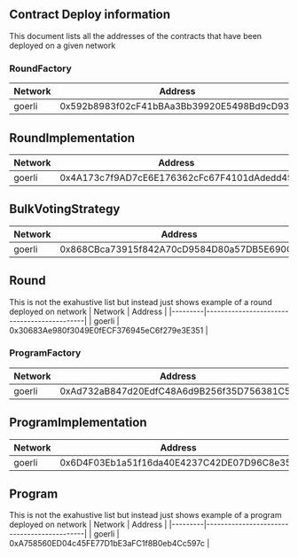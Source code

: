 ## Contract Deploy information

This document lists all the addresses of the contracts that have been deployed on a given network

### RoundFactory

| Network | Address                                    |
|---------|--------------------------------------------|
| goerli  | 0x592b8983f02cF41bBAa3Bb39920E5498Bd9cD938 |


## RoundImplementation

| Network | Address                                    |
|---------|--------------------------------------------|
| goerli  | 0x4A173c7f9AD7cE6E176362cFc67F4101dAdedd45 |


## BulkVotingStrategy

| Network | Address                                    |
|---------|--------------------------------------------|
| goerli  | 0x868CBca73915f842A70cD9584D80a57DB5E690C1 |


## Round

This is not the exahustive list but instead just shows example of a round deployed on network
| Network | Address                                    |
|---------|--------------------------------------------|
| goerli  | 0x30683Ae980f3049E0fECF376945eC6f279e3E351 |



### ProgramFactory

| Network | Address                                    |
|---------|--------------------------------------------|
| goerli  | 0xAd732aB847d20EdfC48A6d9B256f35D756381C52 |


## ProgramImplementation

| Network | Address                                    |
|---------|--------------------------------------------|
| goerli  | 0x6D4F03Eb1a51f16da40E4237C42DE07D96C8e351 |


## Program

This is not the exahustive list but instead just shows example of a program deployed on network
| Network | Address                                    |
|---------|--------------------------------------------|
| goerli  | 0xA758560ED04c45FE77D1bE3aFC1f8B0eb4Cc597c |
